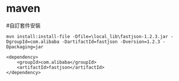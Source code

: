 # maven

#自訂套件安裝

    mvn install:install-file -Dfile=\local_lib\fastjson-1.2.3.jar -DgroupId=com.alibaba -DartifactId=fastjson -Dversion=1.2.3 -Dpackaging=jar

    <dependency>
        <groupId>com.alibaba</groupId>
        <artifactId>fastjson</artifactId>
    </dependency>

